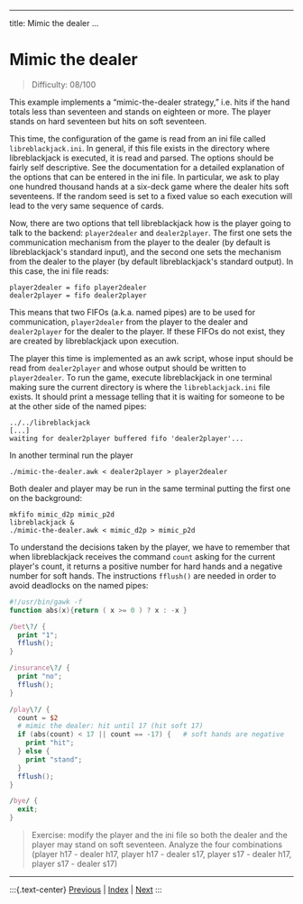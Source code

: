 
---
title: Mimic the dealer
...

# Mimic the dealer

> Difficulty: 08/100

This example implements a “mimic-the-dealer strategy,” i.e. hits if the hand totals less than seventeen and stands on eighteen or more. The player stands on hard seventeen but hits on soft seventeen. 

This time, the configuration of the game is read from an ini file called `libreblackjack.ini`. In general, if this file exists in the directory where libreblackjack is executed, it is read and parsed. The options should be fairly self descriptive. See the documentation for a detailed explanation of the options that can be entered in the ini file. In particular, we ask to play one hundred thousand hands at a six-deck game where the dealer hits soft seventeens. If the random seed is set to a fixed value so each execution will lead to the very same sequence of cards.

Now, there are two options that tell libreblackjack how is the player going to talk to the backend: `player2dealer` and `dealer2player`. The first one sets the communication mechanism from the player to the dealer (by default is libreblackjack's standard input), and the second one sets the mechanism from the dealer to the player (by default libreblackjack's standard output). In this case, the ini file reads:

```
player2dealer = fifo player2dealer
dealer2player = fifo dealer2player
```

This means that two FIFOs (a.k.a. named pipes) are to be used for communication, `player2dealer` from the player to the dealer and `dealer2player` for the dealer to the player. If these FIFOs do not exist, they are created by libreblackjack upon execution. 

The player this time is implemented as an awk script, whose input should be read from `dealer2player` and whose output should be written to `player2dealer`. To run the game, execute libreblackjack in one terminal making sure the current directory is where the `libreblackjack.ini` file exists. It should print a message telling that it is waiting for someone to be at the other side of the named pipes:

```
../../libreblackjack
[...]
waiting for dealer2player buffered fifo 'dealer2player'...
```

In another terminal run the player

```
./mimic-the-dealer.awk < dealer2player > player2dealer
```

Both dealer and player may be run in the same terminal putting the first one on the background:

```
mkfifo mimic_d2p mimic_p2d
libreblackjack &
./mimic-the-dealer.awk < mimic_d2p > mimic_p2d
```

To understand the decisions taken by the player, we have to remember that when libreblackjack receives the command `count` asking for the current player's count, it returns a positive number for hard hands and a negative number for soft hands. The instructions `fflush()` are needed in order to avoid deadlocks on the named pipes:

```awk
#!/usr/bin/gawk -f
function abs(x){return ( x >= 0 ) ? x : -x } 

/bet\?/ {
  print "1";
  fflush();
}

/insurance\?/ {
  print "no";
  fflush();
}

/play\?/ {
  count = $2
  # mimic the dealer: hit until 17 (hit soft 17)
  if (abs(count) < 17 || count == -17) {   # soft hands are negative
    print "hit";
  } else {
    print "stand";
  }
  fflush();  
}

/bye/ {
  exit;
}
```

> Exercise: modify the player and the ini file so both the dealer and the player may stand on soft seventeen. Analyze the four combinations (player h17 - dealer h17, player h17 - dealer s17, player s17 - dealer h17, player s17 - dealer s17)

-------
:::{.text-center}
[Previous](../05-no-bust) | [Index](../) | [Next](../20-basic-strategy)
:::
